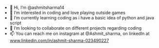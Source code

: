 - 👋 Hi, I’m @ashmitsharma14
- 👀 I’m interested in coding and love playing outside games
- 🌱 I’m currently learning coding as i have a basic idea of python and java script
- 💞️ I’m looking to collaborate on different projects regarding coding
- 📫 You can reach me on instagram at @Ashmit_sharma, on linkedIn  at www.linkedin.com/in/ashmit-sharma-023490227

<!---
ashmitsharma14/ashmitsharma14 is a ✨ special ✨ repository because its `README.md` (this file) appears on your GitHub profile.
You can click the Preview link to take a look at your changes.
--->
